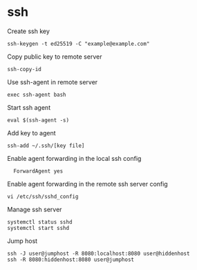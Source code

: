 # ssh

Create ssh key

    ssh-keygen -t ed25519 -C "example@example.com"

Copy public key to remote server

    ssh-copy-id
  
Use ssh-agent in remote server

    exec ssh-agent bash

Start ssh agent

    eval $(ssh-agent -s)

Add key to agent

    ssh-add ~/.ssh/[key file]
    
Enable agent forwarding in the local ssh config

      ForwardAgent yes
      
Enable agent forwarding in the remote ssh server config

    vi /etc/ssh/sshd_config
    
Manage ssh server

    systemctl status sshd
    systemctl start sshd

Jump host

    ssh -J user@jumphost -R 8080:localhost:8080 user@hiddenhost
    ssh -R 8080:hiddenhost:8080 user@jumphost
